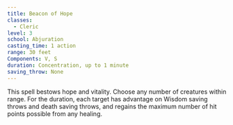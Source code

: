 ```yaml
---
title: Beacon of Hope
classes:
  - Cleric
level: 3
school: Abjuration
casting_time: 1 action
range: 30 feet
Components: V, S
duration: Concentration, up to 1 minute
saving_throw: None
---
```


This spell bestows hope and vitality. Choose any number of creatures within range. For the duration, each target has advantage on Wisdom saving throws and death saving throws, and regains the maximum number of hit points possible from any healing.
